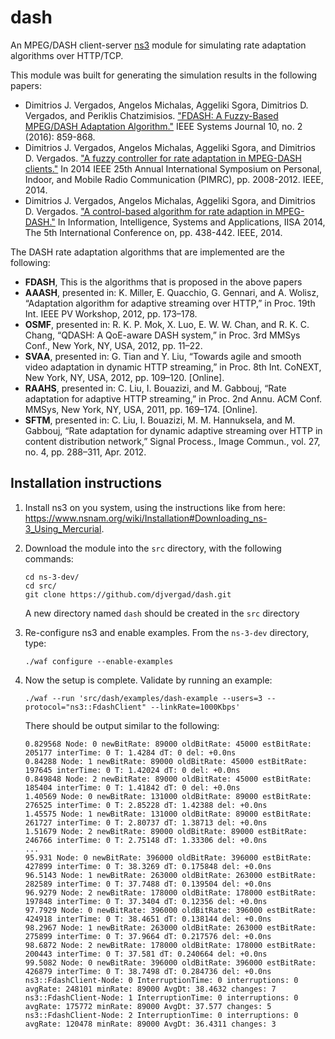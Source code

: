 dash
========

An MPEG/DASH client-server [ns3](https://www.nsnam.org/) module for simulating rate adaptation algorithms over HTTP/TCP.

This module was built for generating the simulation results in the following papers:

  - Dimitrios J. Vergados, Angelos Michalas, Aggeliki Sgora, Dimitrios D. Vergados, and Periklis Chatzimisios. ["FDASH: A Fuzzy-Based MPEG/DASH Adaptation Algorithm."](https://www.researchgate.net/publication/288842567_FDASH_A_Fuzzy-Based_MPEGDASH_Adaptation_Algorithm) IEEE Systems Journal 10, no. 2 (2016): 859-868.
  - Dimitrios J. Vergados, Angelos Michalas, Aggeliki Sgora, and Dimitrios D. Vergados. ["A fuzzy controller for rate adaptation in MPEG-DASH clients."](https://www.researchgate.net/publication/281967962_A_fuzzy_controller_for_rate_adaptation_in_MPEG-DASH_clients) In 2014 IEEE 25th Annual International Symposium on Personal, Indoor, and Mobile Radio Communication (PIMRC), pp. 2008-2012. IEEE, 2014.
  - Dimitrios J. Vergados, Angelos Michalas, Aggeliki Sgora, and Dimitrios D. Vergados. ["A control-based algorithm for rate adaption in MPEG-DASH."](https://www.researchgate.net/publication/268196345_A_control-based_algorithm_for_rate_adaption_in_MPEG-DASH) In Information, Intelligence, Systems and Applications, IISA 2014, The 5th International Conference on, pp. 438-442. IEEE, 2014.
  
The DASH rate adaptation algorithms that are implemented are the following:

  - **FDASH**,  This is the algorithms that is proposed in the above papers
  - **AAASH**, presented in: K. Miller, E. Quacchio, G. Gennari, and A. Wolisz, “Adaptation algorithm for adaptive streaming over HTTP,” in Proc. 19th Int. IEEE PV Workshop, 2012, pp. 173–178. 
  - **OSMF**, presented in: R. K. P. Mok, X. Luo, E. W. W. Chan, and R. K. C. Chang, “QDASH: A QoE-aware DASH system,” in Proc. 3rd MMSys Conf., New York, NY, USA, 2012, pp. 11–22. 
  - **SVAA**, presented in: G. Tian and Y. Liu, “Towards agile and smooth video adaptation in dynamic HTTP streaming,” in Proc. 8th Int. CoNEXT, New York, NY, USA, 2012, pp. 109–120. [Online].
  - **RAAHS**, presented in: C. Liu, I. Bouazizi, and M. Gabbouj, “Rate adaptation for adaptive HTTP streaming,” in Proc. 2nd Annu. ACM Conf. MMSys, New York, NY, USA, 2011, pp. 169–174. [Online].
  - **SFTM**, presented in: C. Liu, I. Bouazizi, M. M. Hannuksela, and M. Gabbouj, “Rate adaptation for dynamic adaptive streaming over HTTP in content distribution network,” Signal Process., Image Commun., vol. 27, no. 4, pp. 288–311, Apr. 2012.

Installation instructions
----

  1. Install ns3 on you system, using the instructions like from here: https://www.nsnam.org/wiki/Installation#Downloading_ns-3_Using_Mercurial.
  2. Download the module into the `src` directory, with the following commands:
       ```
       cd ns-3-dev/
       cd src/
       git clone https://github.com/djvergad/dash.git
       ```
     A new directory named `dash` should be created in the `src` directory   
    
  3. Re-configure ns3 and enable examples. From the `ns-3-dev` directory, type:
       ```
       ./waf configure --enable-examples
       ```

  4. Now the setup is complete. Validate by running an example:  
       ```
       ./waf --run 'src/dash/examples/dash-example --users=3 --protocol="ns3::FdashClient" --linkRate=1000Kbps'
       ```
     There should be output similar to the following:
       ```
       0.829568 Node: 0 newBitRate: 89000 oldBitRate: 45000 estBitRate: 205177 interTime: 0 T: 1.4284 dT: 0 del: +0.0ns
       0.84288 Node: 1 newBitRate: 89000 oldBitRate: 45000 estBitRate: 197645 interTime: 0 T: 1.42024 dT: 0 del: +0.0ns
       0.849848 Node: 2 newBitRate: 89000 oldBitRate: 45000 estBitRate: 185404 interTime: 0 T: 1.41842 dT: 0 del: +0.0ns
       1.40569 Node: 0 newBitRate: 131000 oldBitRate: 89000 estBitRate: 276525 interTime: 0 T: 2.85228 dT: 1.42388 del: +0.0ns
       1.45575 Node: 1 newBitRate: 131000 oldBitRate: 89000 estBitRate: 261727 interTime: 0 T: 2.80737 dT: 1.38713 del: +0.0ns
       1.51679 Node: 2 newBitRate: 89000 oldBitRate: 89000 estBitRate: 246766 interTime: 0 T: 2.75148 dT: 1.33306 del: +0.0ns
       ...
       95.931 Node: 0 newBitRate: 396000 oldBitRate: 396000 estBitRate: 427899 interTime: 0 T: 38.3269 dT: 0.175848 del: +0.0ns
       96.5143 Node: 1 newBitRate: 263000 oldBitRate: 263000 estBitRate: 282589 interTime: 0 T: 37.7488 dT: 0.139504 del: +0.0ns
       96.9279 Node: 2 newBitRate: 178000 oldBitRate: 178000 estBitRate: 197848 interTime: 0 T: 37.3404 dT: 0.12356 del: +0.0ns
       97.7929 Node: 0 newBitRate: 396000 oldBitRate: 396000 estBitRate: 424918 interTime: 0 T: 38.4651 dT: 0.138144 del: +0.0ns
       98.2967 Node: 1 newBitRate: 263000 oldBitRate: 263000 estBitRate: 275899 interTime: 0 T: 37.9664 dT: 0.217576 del: +0.0ns
       98.6872 Node: 2 newBitRate: 178000 oldBitRate: 178000 estBitRate: 200443 interTime: 0 T: 37.581 dT: 0.240664 del: +0.0ns
       99.5082 Node: 0 newBitRate: 396000 oldBitRate: 396000 estBitRate: 426879 interTime: 0 T: 38.7498 dT: 0.284736 del: +0.0ns
       ns3::FdashClient-Node: 0 InterruptionTime: 0 interruptions: 0 avgRate: 248101 minRate: 89000 AvgDt: 38.4632 changes: 7
       ns3::FdashClient-Node: 1 InterruptionTime: 0 interruptions: 0 avgRate: 175772 minRate: 89000 AvgDt: 37.577 changes: 5
       ns3::FdashClient-Node: 2 InterruptionTime: 0 interruptions: 0 avgRate: 120478 minRate: 89000 AvgDt: 36.4311 changes: 3
       ```
